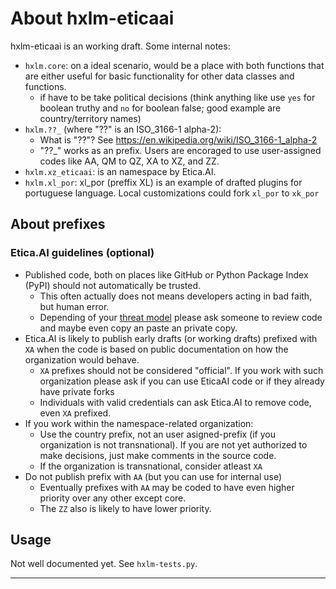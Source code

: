 # About hxlm-eticaai

hxlm-eticaai is an working draft. Some internal notes:

- `hxlm.core`: on a ideal scenario, would be a place with both functions that
  are either useful for basic functionality for other data classes and
  functions.
    - if have to be take political decisions (think anything like use `yes`
      for boolean truthy and `no` for boolean false; good example are
      country/territory names)
- `hxlm.??_` (where "??" is an ISO_3166-1 alpha-2):
    - What is "??"? See https://en.wikipedia.org/wiki/ISO_3166-1_alpha-2
    - "??_" works as an prefix. Users are encoraged to use user-assigned codes
      like AA, QM to QZ, XA to XZ, and ZZ.
- `hxlm.xz_eticaai`: is an namespace by Etica.AI.
- `hxlm.xl_por`: xl_por (preffix XL) is an example of drafted plugins for
  portuguese language. Local customizations could fork `xl_por` to `xk_por`

## About prefixes
### Etica.AI guidelines (optional)

- Published code, both on places like GitHub or Python Package Index (PyPI)
  should not automatically be trusted.
    - This often actually does not means developers acting in bad faith, but
      human error.
    - Depending of your
      [threat model](https://en.wikipedia.org/wiki/Threat_model) please ask
      someone to review code and maybe even copy an paste an private copy.
- Etica.AI is likely to publish early drafts (or working drafts) prefixed with
  `XA` when the code is based on public documentation on how the organization
  would behave.
  - `XA` prefixes should not be considered "official". If you work with such
    organization please ask if you can use EticaAI code or if they already
    have private forks
  - Individuals with valid credentials can ask Etica.AI to remove code, even
    `XA` prefixed.
- If you work within the namespace-related organization:
  - Use the country prefix, not an user asigned-prefix (if you organization
    is not transnational). If you are not yet authorized to make decisions,
    just make comments in the source code.
  - If the organization is transnational, consider atleast `XA`
- Do not publish prefix with `AA` (but you can use for internal use)
  - Eventually prefixes with `AA` may be coded to have even higher priority
    over any other except core.
  - The `ZZ` also is likely to have lower priority.


## Usage

Not well documented yet. See `hxlm-tests.py`.

---
<!--

This folder have an very early draft used by
[/bin/hxlquickmeta](../hxlquickmeta).

The idea is eventually abstract more what was bootstraped on
EticaAI-Data_HXL-Data-Science-file-formats
<https://docs.google.com/spreadsheets/d/1vFkBSharAEg5g5K2u_iDLCBvpWWPqpzC1hcL6QpFNZY/edit#gid=1066910203>
simmilar to what libraries like Pandas and Numpy do it.

- TODO: Look at other abstractions beyond numpy

> https://numpy.org/doc/stable/user/basics.rec.html
> Users looking to manipulate tabular data, such as stored in csv files, may
find other pydata projects more suitable, such as xarray, pandas, or DataArray.
These provide a high-level interface for tabular data analysis and are better
optimized for that use. For instance, the C-struct-like memory layout of
structured arrays in numpy can lead to poor cache behavior in comparison.


>> https://github.com/pydata/xarray

> Xarray introduces labels in the form of dimensions, coordinates and attributes
on top of raw NumPy-like arrays, which allows for a more intuitive, more
concise, and less error-prone developer experience. The package includes a
large and growing library of domain-agnostic functions for advanced analytics
and visualization with these data structures.

>> Xarray was inspired by and borrows heavily from pandas, the popular data 
analysis package focused on labelled tabular data. It is particularly tailored
to working with netCDF files, which were the source of xarray's data model,
and integrates tightly with dask for parallel computing.

- https://medium.com/pangeo/thoughts-on-the-state-of-xarray-within-the-broader-scientific-python-ecosystem-5cee3c59cd2b

> benchmark https://github.com/pydata/xarray/issues/2799


>> netCDF

- https://www.unidata.ucar.edu/software/netcdf/examples/files.html


>> xarrays
> What is your approach to metadata?
> http://xarray.pydata.org/en/stable/faq.html#approach-to-metadata
> We are firm believers in the power of labeled data! In addition to dimensions and coordinates, xarray supports arbitrary metadata in the form of global (Dataset) and variable specific (DataArray) attributes (attrs).
> 
> Automatic interpretation of labels is powerful but also reduces flexibility. With xarray, we draw a firm line between labels that the library understands (dims and coords) and labels for users and user code (attrs). For example, we do not automatically interpret and enforce units or CF conventions. (An exception is serialization to and from netCDF files.)
> 
> An implication of this choice is that we do not propagate attrs through most operations unless explicitly flagged (some methods have a keep_attrs option, and there is a global flag for setting this to be always True or False). Similarly, xarray does not check for conflicts between attrs when combining arrays and datasets, unless explicitly requested with the option compat='identical'. The guiding principle is that metadata should not be allowed to get in the way.

-->